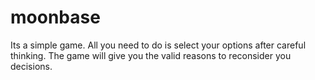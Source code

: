 # moonbase

Its a simple game. All you need to do is select your options after careful thinking.
The game will give you the valid reasons to reconsider you decisions.

